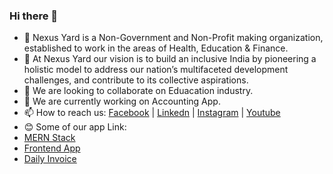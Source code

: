 ### Hi there 👋

<!--
**nexusyard/nexusyard** is a ✨ _special_ ✨ repository because its `README.md` (this file) appears on your GitHub profile.
-->
- 🌱 Nexus Yard is a Non-Government and Non-Profit making organization, established to work in the areas of Health, Education & Finance.
- 💬 At Nexus Yard our vision is to build an inclusive India by pioneering a holistic model to address our nation’s multifaceted development challenges, and contribute to its collective aspirations.
- 👯 We are looking to collaborate on Eduacation industry.
- 🔭 We are currently working on Accounting App.
- 📫 How to reach us: [Facebook](https://www.facebook.com/nexuusyard/) | [Linkedn](https://www.linkedin.com/company/nexus-yard/) | [Instagram](https://www.instagram.com/nexusyard/) | [Youtube](https://www.youtube.com/@nexusyard)
- :blush: Some of our app Link:
- [MERN Stack](https://play.google.com/store/apps/details?id=com.full_education)
- [Frontend App](https://play.google.com/store/apps/details?id=com.frontend_education)
- [Daily Invoice](https://play.google.com/store/apps/details?id=com.daily_invoice)
